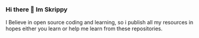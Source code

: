 ### Hi there 👋 Im Skrippy

I Believe in open source coding and learning, so i publish all my resources in hopes either you learn or help me learn from these repositories. 
